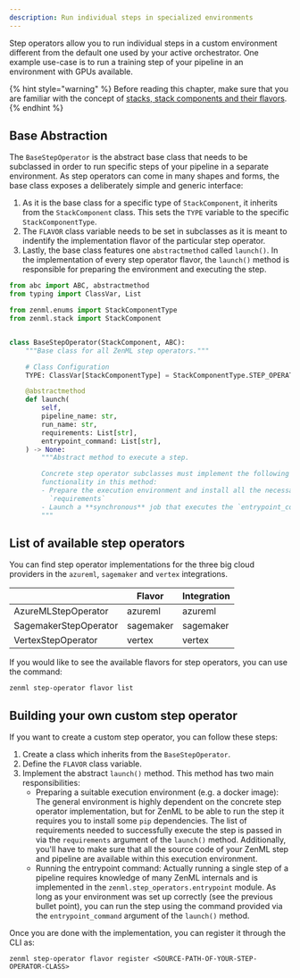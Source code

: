 ```yaml
---
description: Run individual steps in specialized environments
---
```


Step operators allow you to run individual steps in a custom environment
different from the default one used by your active orchestrator. One example
use-case is to run a training step of your pipeline in an environment with GPUs
available.


{% hint style="warning" %}
Before reading this chapter, make sure that you are familiar with the 
concept of [stacks, stack components and their flavors](./introduction.md).  
{% endhint %}


## Base Abstraction

The `BaseStepOperator` is the abstract base class that needs to be subclassed 
in order to run specific steps of your pipeline in a separate environment. As 
step operators can come in many shapes and forms, the base class exposes a 
deliberately simple and generic interface:

1. As it is the base class for a specific type of `StackComponent`,
   it inherits from the `StackComponent` class. This sets the `TYPE`
   variable to the specific `StackComponentType`.
2. The `FLAVOR` class variable needs to be set in subclasses as it
   is meant to indentify the implementation flavor of the particular
   step operator.
3. Lastly, the base class features one `abstractmethod` called `launch()`. In 
   the implementation of every step operator flavor, the `launch()` method is 
   responsible for preparing the environment and executing the step.

```python
from abc import ABC, abstractmethod
from typing import ClassVar, List

from zenml.enums import StackComponentType
from zenml.stack import StackComponent


class BaseStepOperator(StackComponent, ABC):
    """Base class for all ZenML step operators."""

    # Class Configuration
    TYPE: ClassVar[StackComponentType] = StackComponentType.STEP_OPERATOR

    @abstractmethod
    def launch(
        self,
        pipeline_name: str,
        run_name: str,
        requirements: List[str],
        entrypoint_command: List[str],
    ) -> None:
        """Abstract method to execute a step.

        Concrete step operator subclasses must implement the following
        functionality in this method:
        - Prepare the execution environment and install all the necessary
          `requirements`
        - Launch a **synchronous** job that executes the `entrypoint_command`
        """
```

## List of available step operators

You can find step operator implementations for the three big cloud providers in 
the `azureml`, `sagemaker` and `vertex` integrations.

|                       | Flavor    | Integration |
|-----------------------|-----------|-------------|
| AzureMLStepOperator   | azureml   | azureml     |
| SagemakerStepOperator | sagemaker | sagemaker   |
| VertexStepOperator    | vertex    | vertex      |

If you would like to see the available flavors for step operators, you can 
use the command:

```shell
zenml step-operator flavor list
```

## Building your own custom step operator

If you want to create a custom step operator, you can follow these steps:

1. Create a class which inherits from the `BaseStepOperator`.
2. Define the `FLAVOR` class variable.
3. Implement the abstract `launch()` method. This method has two main 
   responsibilities:
      * Preparing a suitable execution environment (e.g. a docker image): The 
   general environment is highly dependent on the concrete step operator 
   implementation, but for ZenML to be able to run the step it requires you to 
   install some `pip` dependencies. The list of requirements needed to 
   successfully execute the step is passed in via the `requirements` argument of 
   the `launch()` method. Additionally, you'll have to make sure that all the 
   source code of your ZenML step and pipeline are available within this 
   execution environment.
      * Running the entrypoint command: Actually running a single step of a 
   pipeline requires knowledge of many ZenML internals and is implemented in 
   the `zenml.step_operators.entrypoint` module. As long as your environment 
   was set up correctly (see the previous bullet point), you can run the step 
   using the command provided via the `entrypoint_command` argument of the 
   `launch()` method.

Once you are done with the implementation, you can register it through the CLI 
as:

```shell
zenml step-operator flavor register <SOURCE-PATH-OF-YOUR-STEP-OPERATOR-CLASS>
```
